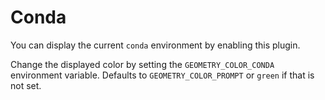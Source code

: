 # Conda

You can display the current `conda` environment by enabling this plugin.

Change the displayed color by setting the `GEOMETRY_COLOR_CONDA` environment
variable. Defaults to `GEOMETRY_COLOR_PROMPT` or `green` if that is not set.
